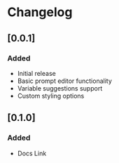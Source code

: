 # Changelog

## [0.0.1]

### Added

- Initial release
- Basic prompt editor functionality
- Variable suggestions support
- Custom styling options

## [0.1.0]

### Added

- Docs Link
